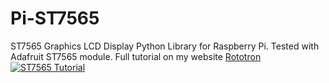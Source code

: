 # Pi-ST7565
ST7565 Graphics LCD Display Python Library for Raspberry Pi.
Tested with Adafruit ST7565 module.
Full tutorial on my website [Rototron](http://www.rototron.info/raspberry-pi-graphics-lcd-display-tutorial/)
[![ST7565 Tutorial](http://img.youtube.com/vi/Nn5u9xhHCTM/0.jpg)](https://youtu.be/Nn5u9xhHCTM)
